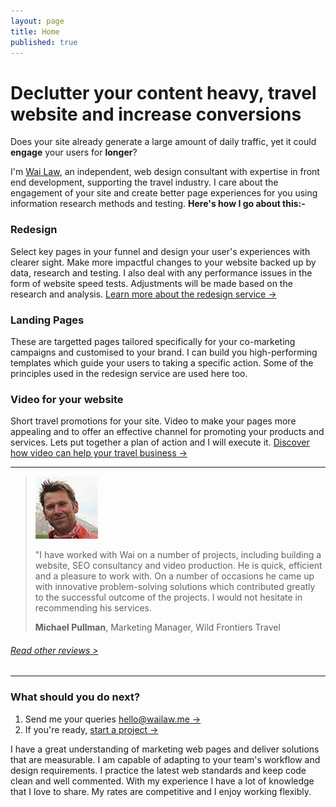 ```yaml
---
layout: page
title: Home
published: true
---
```


# Declutter your content heavy, travel website and increase conversions

Does your site already generate a large amount of daily traffic, yet it could **engage** your users for **longer**?

I'm [Wai Law](/about/), an independent, web design consultant with expertise in front end development, supporting the travel industry. I care about the engagement of your site and create better page experiences  for you using information research methods and testing. **Here's how I go about this:-**

### Redesign
Select key pages in your funnel and design your user's experiences with clearer sight. Make more impactful changes to your website backed up by data, research and testing. I also deal with any performance issues in the form of website speed tests. Adjustments will be made based on the research and analysis. [Learn more about the redesign service &rarr;](/web-redesign/)

### Landing Pages
These are targetted pages tailored specifically for your co-marketing campaigns and customised to your brand. I can build you high-performing templates which guide your users to taking a specific action. Some of the principles used in the redesign service are used here too.

### Video for your website
Short travel promotions for your site. Video to make your pages more appealing and to offer an effective channel for promoting your products and services. Lets put together a plan of action and I will execute it. [Discover how video can help your travel business &rarr;](/video/)

---

> ![Michael Pullman](/images/testimonial-pics/mike-100x100.jpg "Michael Pullman")
>
> "I have worked with Wai on a number of projects, including building a website, SEO consultancy and video production. He is quick, efficient and a pleasure to work with. On a number of 
> occasions he came up with innovative problem-solving solutions which contributed greatly to the successful outcome of the projects. I would not hesitate in recommending his services. 
>
> __Michael Pullman__, Marketing Manager, Wild Frontiers Travel

###### [Read other reviews >](/reviews/)

---

### What should you do next?

1. Send me your queries [hello@wailaw.me &rarr;](mailto:hello@wailaw.me) 
2. If you're ready, [start a project &rarr;](/enquiry/)

I have a great understanding of marketing web pages and deliver solutions that are measurable. I am capable of adapting to your team's workflow and design requirements. I practice the latest web standards and keep code clean and well commented. With my experience I have a lot of knowledge that I love to share. My rates are competitive and I enjoy working flexibly.